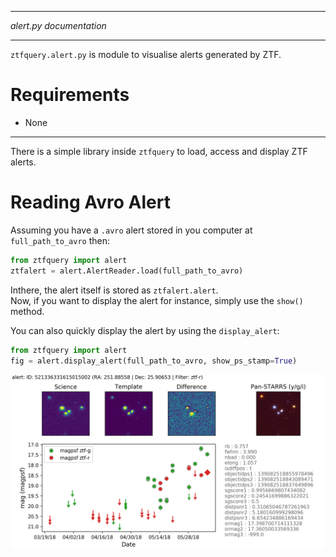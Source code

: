 
***
_alert.py documentation_
***

`ztfquery.alert.py` is module to visualise alerts generated by ZTF.

# Requirements 
- None
*** 


There is a simple library inside `ztfquery` to load, access and display ZTF alerts. 

# Reading Avro Alert


Assuming you have a `.avro` alert stored in you computer at `full_path_to_avro` then:
```python
from ztfquery import alert
ztfalert = alert.AlertReader.load(full_path_to_avro)
```
Inthere, the alert itself is stored as `ztfalert.alert`.  
Now, if you want  to display the alert for instance, simply use the `show()` method.

You can also quickly display the alert by using the `display_alert`:
```python
from ztfquery import alert
fig = alert.display_alert(full_path_to_avro, show_ps_stamp=True)
```

![](images/alert_plotter.png)
